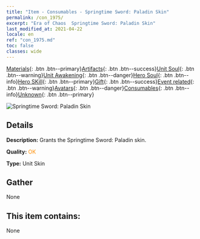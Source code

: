 ```yaml
---
title: "Item - Consumables - Springtime Sword: Paladin Skin"
permalink: /con_1975/
excerpt: "Era of Chaos  Springtime Sword: Paladin Skin"
last_modified_at: 2021-04-22
locale: en
ref: "con_1975.md"
toc: false
classes: wide
---
```

 [Materials](/Items/){: .btn .btn--primary}[Artifacts](/Items/Artifacts/){: .btn .btn--success}[Unit Soul](/Items/UnitSoul/){: .btn .btn--warning}[Unit Awakening](/Items/UnitAwakening/){: .btn .btn--danger}[Hero Soul](/Items/HeroSoul/){: .btn .btn--info}[Hero SKill](/Items/HeroSkill/){: .btn .btn--primary}[Gift](/Items/Gift/){: .btn .btn--success}[Event related](/Items/Events/){: .btn .btn--warning}[Avatars](/Items/Avatars/){: .btn .btn--danger}[Consumables](/Items/Consumables/){: .btn .btn--info}[Unknown](/Items/Unknown/){: .btn .btn--primary}

 ![Springtime Sword: Paladin Skin](/images/u/ti_shengqishiqixi.jpg)

## Details
 **Description:** Grants the Springtime Sword: Paladin skin.

 **Quality:** <span style="color: #FF8C00">OK</span>

 **Type:** Unit Skin

## Gather

  None

## This item contains:

  None

